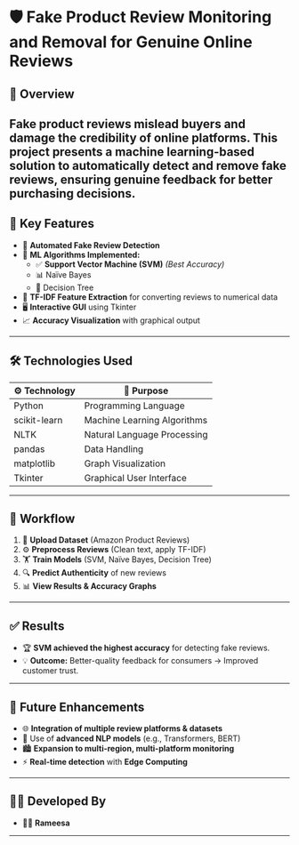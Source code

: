 # 🛡️ Fake Product Review Monitoring and Removal for Genuine Online Reviews

## 📖 Overview
Fake product reviews mislead buyers and damage the credibility of online platforms. This project presents a **machine learning-based solution** to automatically detect and remove fake reviews, ensuring genuine feedback for better purchasing decisions.
---
## 🎯 Key Features
- 🤖 **Automated Fake Review Detection**  
- 🧠 **ML Algorithms Implemented:**  
  - ✅ **Support Vector Machine (SVM)** *(Best Accuracy)*  
  - 📊 Naïve Bayes  
  - 🌳 Decision Tree  
- 📝 **TF-IDF Feature Extraction** for converting reviews to numerical data  
- 🖥️ **Interactive GUI** using Tkinter  
- 📈 **Accuracy Visualization** with graphical output

 ---

## 🛠️ Technologies Used
| ⚙️ **Technology** | 📌 **Purpose**                |
| ----------------- | ----------------------------- |
| Python            | Programming Language          |
| scikit-learn      | Machine Learning Algorithms   |
| NLTK              | Natural Language Processing   |
| pandas            | Data Handling                 |
| matplotlib        | Graph Visualization           |
| Tkinter           | Graphical User Interface      |
---
## 🚀 Workflow
1. 📂 **Upload Dataset** (Amazon Product Reviews)
2. ⚙️ **Preprocess Reviews** (Clean text, apply TF-IDF)
3. 🏋️ **Train Models** (SVM, Naïve Bayes, Decision Tree)
4. 🔍 **Predict Authenticity** of new reviews
5. 📊 **View Results & Accuracy Graphs**
---

## ✅ Results
- 🏆 **SVM achieved the highest accuracy** for detecting fake reviews.
- 💡 **Outcome:** Better-quality feedback for consumers → Improved customer trust.
---
## 🔮 Future Enhancements
- 🌐 **Integration of multiple review platforms & datasets**
- 🤖 Use of **advanced NLP models** (e.g., Transformers, BERT)
- 🏙️ **Expansion to multi-region, multi-platform monitoring**
- ⚡ **Real-time detection** with **Edge Computing**
---
## 👨‍💻 Developed By
- 👩‍💻 **Rameesa** 
---
